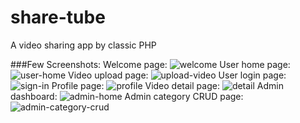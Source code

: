 # share-tube
A video sharing app by classic PHP

###Few Screenshots:
Welcome page:
![welcome](https://github.com/ashique12009/share-tube/assets/5427021/f7ae8882-3262-4c6d-a77c-38458a8382a1)
User home page:
![user-home](https://github.com/ashique12009/share-tube/assets/5427021/36cf7b08-c824-45a0-a5ca-5f69529e8197)
Video upload page:
![upload-video](https://github.com/ashique12009/share-tube/assets/5427021/043a444a-5b74-4a92-985f-d23335c80b29)
User login page:
![sign-in](https://github.com/ashique12009/share-tube/assets/5427021/ff643f2b-8e5d-4202-8277-111adf2dc46f)
Profile page:
![profile](https://github.com/ashique12009/share-tube/assets/5427021/8f4b1fa8-137d-4c31-878c-20d54be52cd7)
Video detail page:
![detail](https://github.com/ashique12009/share-tube/assets/5427021/202b6ecd-a219-4633-9a77-02a6f64bf6b0)
Admin dashboard:
![admin-home](https://github.com/ashique12009/share-tube/assets/5427021/7f8bf712-4dc4-447b-8754-3e073e31dab2)
Admin category CRUD page:
![admin-category-crud](https://github.com/ashique12009/share-tube/assets/5427021/221de554-9951-463b-8bf7-a5231606eb86)